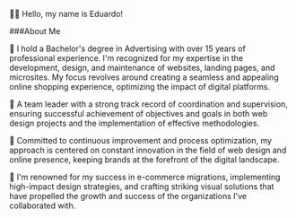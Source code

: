 👋🏼 Hello, my name is Eduardo!

###About Me

📌 I hold a Bachelor's degree in Advertising with over 15 years of professional experience. I'm recognized for my expertise in the development, design, and maintenance of websites, landing pages, and microsites. My focus revolves around creating a seamless and appealing online shopping experience, optimizing the impact of digital platforms.

📌 A team leader with a strong track record of coordination and supervision, ensuring successful achievement of objectives and goals in both web design projects and the implementation of effective methodologies.

📌 Committed to continuous improvement and process optimization, my approach is centered on constant innovation in the field of web design and online presence, keeping brands at the forefront of the digital landscape.

📌 I'm renowned for my success in e-commerce migrations, implementing high-impact design strategies, and crafting striking visual solutions that have propelled the growth and success of the organizations I've collaborated with.
<!--
**edulosa83/edulosa83** is a ✨ _special_ ✨ repository because its `README.md` (this file) appears on your GitHub profile.

Here are some ideas to get you started:

- 🔭 I’m currently working on ...
- 🌱 I’m currently learning ...
- 👯 I’m looking to collaborate on ...
- 🤔 I’m looking for help with ...
- 💬 Ask me about ...
- 📫 How to reach me: ...
- 😄 Pronouns: ...
- ⚡ Fun fact: ...
-->
